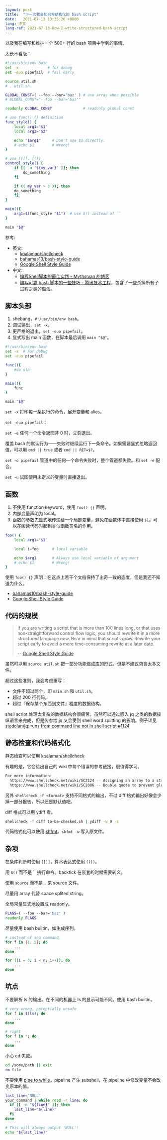 ```yaml
---
layout: post
title:  "下一次我会如何写结构化的 bash script"
date:   2021-07-13 13:35:26 +0800
lang: 中文
lang-ref: 2021-07-13-How-I-write-structured-bash-script
---
```


以及我在编写和维护一个 500+ 行的 bash 项目中学到的事情。

太长不看版：

```bash
#!/usr/bin/env bash
set -x             # for debug
set -euo pipefail  # fail early

source util.sh
# . util.sh

GLOBAL_CONST=( --foo --bar='baz' ) # use array when possible
# GLOBAL_CONST="--foo --bar='baz'"

readonly GLOBAL_CONST              # readonly global const

# use func() {} definition
func_style() {
    local arg1="$1"
    local arg2="$2"

    echo "$arg1"     # Don't use $1 directly.
    # echo $1        # Wrong!
}

# use [[]], (())
control_style() {
    if [[ -n "${my_var}" ]]; then 
        do_something
    fi

    if (( my_var > 3 )); then
    do_something
    fi
}

main(){
    arg1=$(func_style "$1")  # use $() instead of ``
}

main "$@"
```

参考:
- 英文:
    - [koalaman/shellcheck](https://github.com/koalaman/shellcheck)
    - [bahamas10/bash-style-guide](https://github.com/bahamas10/bash-style-guide)
    - [Google Shell Style Guide](https://google.github.io/styleguide/shellguide.html)
- 中文:
    - [编写Shell脚本的最佳实践 - Mythsman 的博客](https://blog.mythsman.com/post/5d2ab67ff678ba2eb3bd346f/)
    - [编写可靠 bash 脚本的一些技巧 - 腾讯技术工程](​https://zhuanlan.zhihu.com/p/123989641)，包含了一些杀掉所有子进程之类的魔法。

## 脚本头部

1. shebang，`#!/usr/bin/env bash`。
2. 调试输出，`set -x`。
3. 更严格的退出，`set -euo pipefail`。
4. 显式写出 main 函数，在脚本最后调用 `main "$@"`。

```bash
#!/usr/bin/env bash
set -x  # For debug
set -euo pipefail

func(){
    #do sth
}

main(){
    func
}

main "$@"
```

`set -x` 打印每一条执行的命令，展开变量和 alias。

`set -euo pipefail`：

`set -e` 任何一个命令返回非 0 时，立刻退出。

覆盖 bash 的默认行为——失败时继续运行下一条命令。如果需要显式忽略返回值，可以用 `cmd || true` 或者 `cmd || RET=$?`。

`set -o pipefail` 管道中的任何一个命令失败时，整个管道都失败。和 `set -e` 配合。

`set -u` 试图使用未定义的变量时直接退出。

## 函数

1. 不使用 function keyword，使用 `foo() {}` 声明。
2. 内部变量声明为 local。
3. 函数的参数先显式地传递给一个局部变量，避免在函数体中直接使用 `$1`。可以在阅读代码时起到类似函数签名的作用。

```bash
foo() {
    local arg1="$1"

    local i=foo      # local variable

    echo $arg1       # Always use local variable of argument
    # echo $1        # Wrong!
}
```

使用 `foo() {}` 声明：在这点上若干个文档保持了出奇一致的态度，但是我还不知道为什么。
- [bahamas10/bash-style-guide](https://github.com/bahamas10/bash-style-guide#functions)
- [Google Shell Style Guide](https://google.github.io/styleguide/shellguide.html#s7.1-function-names)

## 代码的规模

> If you are writing a script that is more than 100 lines long, or that uses non-straightforward control flow logic, you should rewrite it in a more structured language now. Bear in mind that scripts grow. Rewrite your script early to avoid a more time-consuming rewrite at a later date.
>
> -- [Google Shell Style Guide](https://google.github.io/styleguide/shellguide.html#s7.1-function-names)

虽然可以用 `source util.sh` 把一部分功能做成库的形式，但是不建议包含太多文件。

超过这些准则，我会考虑重写：
- 文件不超过两个，即 `main.sh` 和 `util.sh`。
- 超过 200 行代码。
- 超过『保存某个东西到文件』程度的数据结构。

shell script 处理太复杂的数据结构会很痛苦。虽然可以通过嵌入 jq 之类的数据操纵语言来完成，但是传参给 jq 又会受到 shell word splitting 的影响。例子详见 [stedolan/jq: runs from command line not in shell script #1124](https://github.com/stedolan/jq/issues/1124)

## 静态检查和代码格式化

静态检查可以使用 [koalaman/shellcheck](https://github.com/koalaman/shellcheck)


有趣的是，它会给出自己的 wiki 中每个错误的参考链接，很值得学习。

```bash
For more information:
  https://www.shellcheck.net/wiki/SC2124 -- Assigning an array to a string! A...
  https://www.shellcheck.net/wiki/SC2086 -- Double quote to prevent globbing ...
```

另外 `shellcheck -f <format>` 支持不同格式的输出，不过 diff 格式输出好像会少掉一部分报告，所以还是默认值吧。

diff 格式可以用 ydiff 看。

```bash
shellcheck -f diff to-be-checked.sh | ydiff -w 0 -s
```

代码格式化可以使用 [shfmt](https://github.com/mvdan/sh)。`shfmt -w` 写入原文件。

## 杂项

在条件判断时使用 `[[]]`，算术表达式使用 `(())`。

用 `$()` 而不是 \`\` 执行命令。backtick 在嵌套的时候需要转义。

使用 `source` 而不是 `.` 来 source 文件。

尽量用 array 代替 space splited string。

全局常量显式地设置成 readonly。

```bash
FLAGS=( --foo --bar='baz' )
readonly FLAGS
```

尽量使用 bash builtin，如生成序列。

```bash
# instead of seq command
for f in {1..5}; do
    ...
done

for ((i = 0; i < n; i++)); do
    ...
done
```

## 坑点

不要解析 ls 的输出。在不同的机器上 ls 的显示可能不同。使用 bash builtin。

```bash
# very wrong, potentially unsafe
for f in $(ls); do
    ...
done

# right
for f in *; do
    ...
done
```

小心 cd 失败。

```bash
cd /some/path || exit
rm file
```

不要使用 [pipe to while](https://google.github.io/styleguide/shellguide.html#pipes-to-while)。pipeline 产生 subshell，在 pipeline 中修改变量不会改变原本的值。

```bash
last_line='NULL'
your_command | while read -r line; do
  if [[ -n "${line}" ]]; then
    last_line="${line}"
  fi
done

# This will always output 'NULL'!
echo "${last_line}"
```
